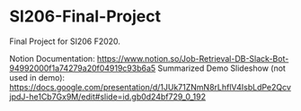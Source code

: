 # SI206-Final-Project
Final Project for SI206 F2020.

Notion Documentation: https://www.notion.so/Job-Retrieval-DB-Slack-Bot-94992000f1a74279a20f04919c93b6a5 
Summarized Demo Slideshow (not used in demo): https://docs.google.com/presentation/d/1JUk71ZNmN8rLhflV4IsbLdPe2QcvjpdJ-he1Cb7Gx9M/edit#slide=id.gb0d24bf729_0_192

